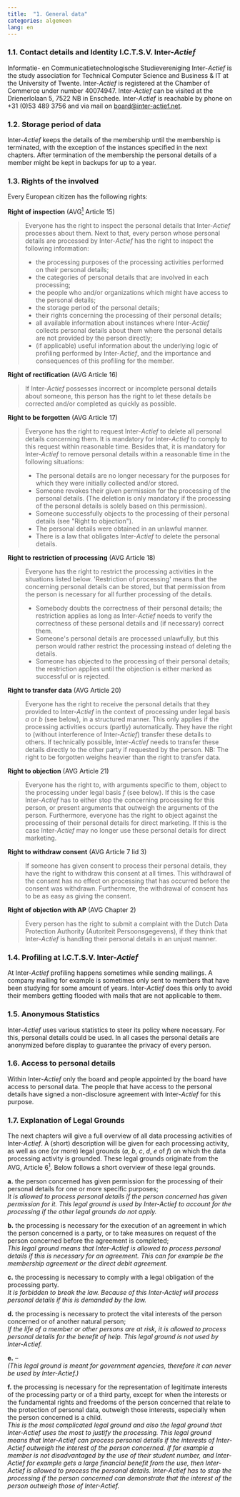 ```yaml
---
title:  "1. General data"
categories: algemeen
lang: en
---
```

### 1.1. Contact details and Identity I.C.T.S.V. Inter-*Actief*
Informatie- en Communicatietechnologische Studievereniging Inter-*Actief* is the study association for Technical Computer Science and Business & IT at the University of Twente. Inter-*Actief* is registered at the Chamber of Commerce under number 40074947. Inter-*Actief* can be visited at the Drienerlolaan 5, 7522 NB in Enschede. Inter-*Actief* is reachable by phone on +31 (0)53 489 3756 and via mail on board@inter-actief.net.

### 1.2. Storage period of data
Inter-*Actief* keeps the details of the membership until the membership is terminated, with the exception of the instances specified in the next chapters. After termination of the membership the personal details of a member might be kept in backups for up to a year.

### 1.3. Rights of the involved
Every European citizen has the following rights:

**Right of inspection** (AVG[<sup>1</sup>](#references) Article 15)
> Everyone has the right to inspect the personal details that Inter-*Actief* processes about them. Next to that, every person whose personal details are processed by Inter-*Actief* has the right to inspect the following information:
> - the processing purposes of the processing activities performed on their personal details;
> - the categories of personal details that are involved in each processing;
> - the people who and/or organizations which might have access to the personal details;
> - the storage period of the personal details;
> - their rights concerning the processing of their personal details;
> - all available information about instances where Inter-*Actief* collects personal details about them where the personal details are not provided by the person directly;
> - (if applicable) useful information about the underlying logic of profiling performed by Inter-*Actief*, and the importance and consequences of this profiling for the member.

**Right of rectification** (AVG Article 16)
> If Inter-*Actief* possesses incorrect or incomplete personal details about someone, this person has the right to let these details be corrected and/or completed as quickly as possible.

**Right to be forgotten** (AVG Article 17)
> Everyone has the right to request Inter-*Actief* to delete all personal details concerning them. It is mandatory for Inter-*Actief* to comply to this request within reasonable time. Besides that, it is mandatory for Inter-*Actief* to remove personal details within a reasonable time in the following situations:
> - The personal details are no longer necessary for the purposes for which they were initially collected and/or stored.
> - Someone revokes their given permission for the processing of the personal details. (The deletion is only mandatory if the processing of the personal details is solely based on this permission).
> - Someone successfully objects to the processing of their personal details (see "Right to objection").
> - The personal details were obtained in an unlawful manner.
> - There is a law that obligates Inter-*Actief* to delete the personal details.

**Right to restriction of processing** (AVG Article 18)
> Everyone has the right to restrict the processing activities in the situations listed below. 'Restriction of processing' means that the concerning personal details can be stored, but that permission from the person is necessary for all further processing of the details.
> - Somebody doubts the correctness of their personal details; the restriction applies as long as Inter-*Actief* needs to verify the correctness of these personal details and (if necessary) correct them.
> - Someone's personal details are processed unlawfully, but this person would rather restrict the processing instead of deleting the details.
> - Someone has objected to the processing of their personal details; the restriction applies until the objection is either marked as successful or is rejected.

**Right to transfer data** (AVG Article 20)
> Everyone has the right to receive the personal details that they provided to Inter-*Actief* in the context of processing under legal basis *a* or *b* (see below), in a structured manner. This only applies if the processing activities occurs (partly) automatically. They have the right to (without interference of Inter-*Actief*) transfer these details to others. If technically possible, Inter-*Actief* needs to transfer these details directly to the other party if requested by the person.
> NB: The right to be forgotten weighs heavier than the right to transfer data.

**Right to objection** (AVG Article 21)
> Everyone has the right to, with arguments specific to them, object to the processing under legal basis *f* (see below). If this is the case Inter-*Actief* has to either stop the concerning processing for this person, or present arguments that outweigh the arguments of the person.
> Furthermore, everyone has the right to object against the processing of their personal details for direct marketing. If this is the case Inter-*Actief* may no longer use these personal details for direct marketing.

**Right to withdraw consent** (AVG Article 7 lid 3)
> If someone has given consent to process their personal details, they have the right to withdraw this consent at all times. This withdrawal of the consent has no effect on processing that has occurred before the consent was withdrawn. Furthermore, the withdrawal of consent has to be as easy as giving the consent.

**Right of objection with AP** (AVG Chapter 2)
> Every person has the right to submit a complaint with the Dutch Data Protection Authority (Autoriteit Persoonsgegevens), if they think that Inter-*Actief* is handling their personal details in an unjust manner.

### 1.4. Profiling at I.C.T.S.V. Inter-*Actief*
At Inter-*Actief* profiling happens sometimes while sending mailings. A company mailing for example is sometimes only sent to members that have been studying for some amount of years. Inter-*Actief* does this only to avoid their members getting flooded with mails that are not applicable to them.

### 1.5. Anonymous Statistics
Inter-*Actief* uses various statistics to steer its policy where necessary. For this, personal details could be used. In all cases the personal details are anonymized before display to guarantee the privacy of every person.

### 1.6. Access to personal details
Within Inter-*Actief* only the board and people appointed by the board have access to personal data. The people that have access to the personal details have signed a non-disclosure agreement with Inter-*Actief* for this purpose.

### 1.7. Explanation of Legal Grounds
The next chapters will give a full overview of all data processing activities of Inter-*Actief*. A (short) description will be given for each processing activity, as well as one (or more) legal grounds (*a*, *b*, *c*, *d*, *e* of *f*) on which the data processing activity is grounded. These legal grounds originate from the AVG, Article 6[<sup>1</sup>](#references). Below follows a short overview of these legal grounds.

**a.** the person concerned has given permission for the processing of their personal details for one or more specific purposes;  
*It is allowed to process personal details if the person concerned has given permission for it. This legal ground is used by Inter-Actief to account for the processing if the other legal grounds do not apply.*

**b.** the processing is necessary for the execution of an agreement in which the person concerned is a party, or to take measures on request of the person concerned before the agreement is completed;  
*This legal ground means that Inter-Actief is allowed to process personal details if this is necessary for an agreement. This can for example be the membership agreement or the direct debit agreement.*

**c.** the processing is necessary to comply with a legal obligation of the processing party.  
*It is forbidden to break the law. Because of this Inter-Actief will process personal details if this is demanded by the law.*

**d.** the processing is necessary to protect the vital interests of the person concerned or of another natural person;  
*If the life of a member or other persons are at risk, it is allowed to process personal details for the benefit of help. This legal ground is not used by Inter-Actief.*

**e.** –  
*(This legal ground is meant for government agencies, therefore it can never be used by Inter-Actief.)*

**f.** the processing is necessary for the representation of legitimate interests of the processing party or of a third party, except for when the interests or the fundamental rights and freedoms of the person concerned that relate to the protection of personal data, outweigh those interests, especially when the person concerned is a child.  
*This is the most complicated legal ground and also the legal ground that Inter-Actief uses the most to justify the processing. This legal ground means that Inter-Actief can process personal details if the interests of Inter-Actief outweigh the interest of the person concerned. If for example a member is not disadvantaged by the use of their student number, and Inter-Actief for example gets a large financial benefit from the use, then Inter-Actief is allowed to process the personal details. Inter-Actief has to stop the processing if the person concerned can demonstrate that the interest of the person outweigh those of Inter-Actief.*
